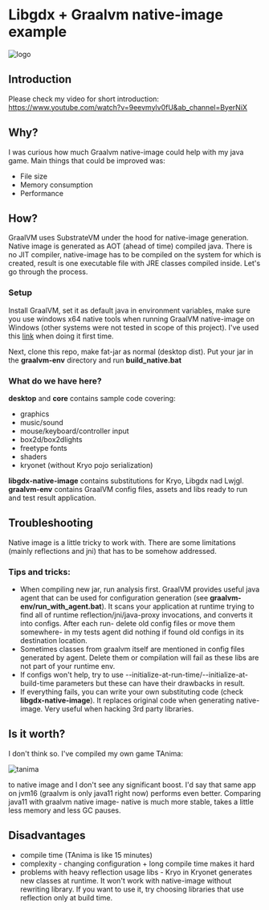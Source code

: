 # Libgdx + Graalvm native-image example
![logo](https://media.giphy.com/media/PI8mWU9WeLFgnKN9E2/giphy.gif)

## Introduction
Please check my video for short introduction: https://www.youtube.com/watch?v=9eevmylv0fU&ab_channel=ByerNiX

## Why?
I was curious how much Graalvm native-image could help with my java game.
Main things that could be improved was:
* File size
* Memory consumption
* Performance

## How?
GraalVM uses SubstrateVM under the hood for native-image generation.
Native image is generated as AOT (ahead of time) compiled java.
There is no JIT compiler, native-image has to be compiled on the system for which is created, 
result is one executable file with JRE classes compiled inside.
Let's go through the process.

### Setup
Install GraalVM, set it as default java in environment variables, make sure you use windows x64 native tools when running GraalVM native-image on Windows (other systems were not tested in scope of this project).
I've used this [link](https://tsuyoshiushio.medium.com/playing-with-graalvm-on-windows-10-8be837007b33) when doing it first time.

Next, clone this repo, make fat-jar as normal (desktop dist). Put your jar in the <b>graalvm-env</b> directory and run <b>build_native.bat</b>

### What do we have here?
<b>desktop</b> and <b>core</b> contains sample code covering:
* graphics
* music/sound
* mouse/keyboard/controller input
* box2d/box2dlights
* freetype fonts
* shaders
* kryonet (without Kryo pojo serialization)

<b>libgdx-native-image</b> contains substitutions for Kryo, Libgdx nad Lwjgl.
<br>
<b>graalvm-env</b> contains GraalVM config files, assets and libs ready to run and test result application.

## Troubleshooting 
Native image is a little tricky to work with. 
There are some limitations (mainly reflections and jni) that has to be somehow addressed.

### Tips and tricks:
* When compiling new jar, run analysis first.
GraalVM provides useful java agent that can be used for configuration generation (see <b>graalvm-env/run_with_agent.bat</b>).
  It scans your application at runtime trying to find all of runtime reflection/jni/java-proxy invocations,
  and converts it into configs.
  After each run- delete old config files or move them somewhere- in my tests 
  agent did nothing if found old configs in its destination location.
* Sometimes classes from graalvm itself are mentioned in config files generated by agent. Delete them or compilation will fail as these libs are not part of your runtime env.
* If configs won't help, try to use --initialize-at-run-time/--initialize-at-build-time parameters but these can have their drawbacks in result.
* If everything fails, you can write your own substituting code (check <b>libgdx-native-image</b>).
It replaces original code when generating native-image. Very useful when hacking 3rd party libraries.
  
## Is it worth?
I don't think so. I've compiled my own game TAnima:

![tanima](https://i.giphy.com/media/TiOwMaWAKiQj3DMAAA/giphy.webp)

to native image and I don't see any significant boost. 
I'd say that same app on jvm16 (graalvm is only java11 right now) performs even better.
Comparing java11 with graalvm native image- native is much more stable, takes a little less memory and less GC pauses.

## Disadvantages
* compile time (TAnima is like 15 minutes)
* complexity - changing configuration + long compile time makes it hard
* problems with heavy reflection usage libs - Kryo in Kryonet generates new classes at runtime. It won't work with native-image without rewriting library.
If you want to use it, try choosing libraries that use reflection only at build time.
